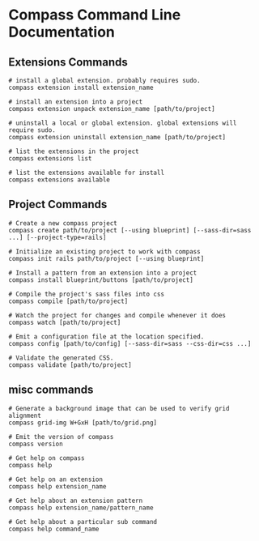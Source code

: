 Compass Command Line Documentation
==================================

Extensions Commands
-------------------

    # install a global extension. probably requires sudo.
    compass extension install extension_name 
    
    # install an extension into a project
    compass extension unpack extension_name [path/to/project]
    
    # uninstall a local or global extension. global extensions will require sudo.
    compass extension uninstall extension_name [path/to/project]
    
    # list the extensions in the project
    compass extensions list
    
    # list the extensions available for install
    compass extensions available

Project Commands
----------------

    # Create a new compass project
    compass create path/to/project [--using blueprint] [--sass-dir=sass ...] [--project-type=rails]
    
    # Initialize an existing project to work with compass
    compass init rails path/to/project [--using blueprint]
    
    # Install a pattern from an extension into a project
    compass install blueprint/buttons [path/to/project]
    
    # Compile the project's sass files into css
    compass compile [path/to/project]
    
    # Watch the project for changes and compile whenever it does
    compass watch [path/to/project]
    
    # Emit a configuration file at the location specified.
    compass config [path/to/config] [--sass-dir=sass --css-dir=css ...]
    
    # Validate the generated CSS.
    compass validate [path/to/project]

misc commands
-------------

    # Generate a background image that can be used to verify grid alignment
    compass grid-img W+GxH [path/to/grid.png]
    
    # Emit the version of compass
    compass version
    
    # Get help on compass
    compass help
    
    # Get help on an extension
    compass help extension_name
    
    # Get help about an extension pattern
    compass help extension_name/pattern_name
    
    # Get help about a particular sub command
    compass help command_name




